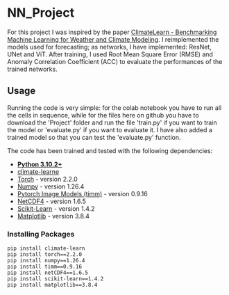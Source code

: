 # NN_Project
For this project I was inspired by the paper [ClimateLearn - Benchmarking Machine Learning for Weather and Climate Modeling](https://arxiv.org/pdf/2307.01909.pdf#:~:text=ClimateLearn%20supports%20data%20pre%2D%20processing,weather%20forecasting%2C%20downscaling%2C%20and%20climate). I reimplemented the models used for forecasting; as networks, I have implemented: ResNet, UNet and ViT. After training, I used Root Mean Square Error (RMSE) and Anomaly Correlation Coefficient (ACC) to evaluate the performances of the trained networks.

## Usage
Running the code is very simple: for the colab notebook you have to run all the cells in sequence, while for the files here on github you have to download the 'Project' folder and run the file 'train.py' if you want to train the model or 'evaluate.py' if you want to evaluate it. I have also added a trained model so that you can test the 'evaluate.py' function.

The code has been trained and tested with the following dependencies:
* [**Python 3.10.2+**](https://www.python.org/)
* [climate-learne](https://climatelearn.readthedocs.io/en/latest/index.html)
* [Torch](https://pytorch.org/) - version 2.2.0
* [Numpy](https://scipy.org/install.html) - version 1.26.4
* [Pytorch Image Models (timm)](https://timm.fast.ai/) - version 0.9.16
* [NetCDF4](https://unidata.github.io/netcdf4-python/) - version 1.6.5
* [Scikit-Learn](https://scikit-learn.org/stable/install.html) - version 1.4.2
* [Matplotlib](https://matplotlib.org/stable/users/installing/index.html#installation) - version 3.8.4

### Installing Packages
```
pip install climate-learn
pip install torch==2.2.0
pip install numpy==1.26.4
pip install timm==0.9.16
pip install netCDF4==1.6.5
pip install scikit-learn==1.4.2
pip install matplotlib==3.8.4
```
